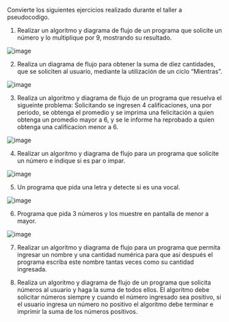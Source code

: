 
Convierte los siguientes ejercicios realizado durante el taller a pseudocodigo.

1. Realizar un algoritmo y diagrama de flujo de un programa que solicite un número y lo multiplique por 9, mostrando su resultado.

![image](https://user-images.githubusercontent.com/101481181/160261113-f37450ff-328f-4b20-9c98-57dc56e99813.png)

2. Realiza un diagrama de flujo para obtener la suma de diez cantidades, que se soliciten al usuario, mediante la utilización de un ciclo “Mientras”. 

![image](https://user-images.githubusercontent.com/101481181/160735586-dc36073c-0214-4ef4-8b45-4f2eb293864e.png)

 
3. Realiza un algoritmo y diagrama de flujo de un programa que resuelva el sigueinte problema: Solicitando se ingresen 4 calificaciones, una por periodo, se obtenga el promedio y se imprima una felicitación a quien obtenga un promedio mayor a 6, y se le informe ha reprobado a quien obtenga una calificacion menor a 6.

![image](https://user-images.githubusercontent.com/101481181/160261222-d8a9e750-0b39-420d-89d6-979a6de57bb1.png)


4. Realizar un algoritmo y diagrama de flujo para un programa que solicite un número e indique si es par o impar.

![image](https://user-images.githubusercontent.com/101481181/160261251-6f3753b8-bebd-4873-906b-33d7a2f13596.png)


5. Un programa que pida una letra y detecte si es una vocal.

![image](https://user-images.githubusercontent.com/101481181/160261057-5259ab6e-6d0f-4025-b313-f253c83c8131.png)

6. Programa que pida 3 números y los muestre en pantalla de menor a mayor.

![image](https://user-images.githubusercontent.com/101481181/160939729-634c1e1f-8131-4b20-9a95-4a540a71974d.png)


7. Realizar un algoritmo y diagrama de flujo para un programa que permita ingresar un nombre y una cantidad numérica para que así después el programa escriba este nombre tantas veces como su cantidad ingresada.

8. Realiza un algoritmo y diagrama de flujo de un programa que solicita números al usuario y haga la suma de todos ellos. El algoritmo debe solicitar números siempre y cuando el número ingresado sea positivo, si el usuario ingresa un número no positivo el algoritmo debe terminar e imprimir la suma de los números positivos.
